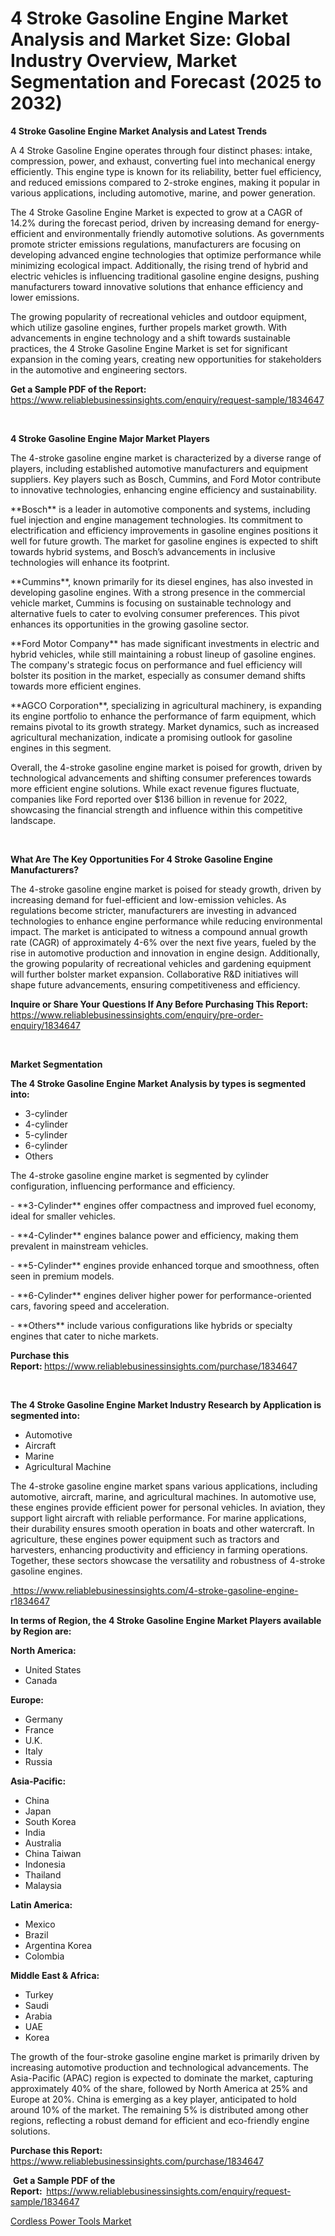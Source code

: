 <p><h1>4 Stroke Gasoline Engine Market Analysis and Market Size: Global Industry Overview, Market Segmentation and Forecast (2025 to 2032)</h1></p><p><strong>4 Stroke Gasoline Engine Market Analysis and Latest Trends</strong></p>
<p><p>A 4 Stroke Gasoline Engine operates through four distinct phases: intake, compression, power, and exhaust, converting fuel into mechanical energy efficiently. This engine type is known for its reliability, better fuel efficiency, and reduced emissions compared to 2-stroke engines, making it popular in various applications, including automotive, marine, and power generation.</p><p>The 4 Stroke Gasoline Engine Market is expected to grow at a CAGR of 14.2% during the forecast period, driven by increasing demand for energy-efficient and environmentally friendly automotive solutions. As governments promote stricter emissions regulations, manufacturers are focusing on developing advanced engine technologies that optimize performance while minimizing ecological impact. Additionally, the rising trend of hybrid and electric vehicles is influencing traditional gasoline engine designs, pushing manufacturers toward innovative solutions that enhance efficiency and lower emissions. </p><p>The growing popularity of recreational vehicles and outdoor equipment, which utilize gasoline engines, further propels market growth. With advancements in engine technology and a shift towards sustainable practices, the 4 Stroke Gasoline Engine Market is set for significant expansion in the coming years, creating new opportunities for stakeholders in the automotive and engineering sectors.</p></p>
<p><strong>Get a Sample PDF of the Report:&nbsp;</strong> <a href="https://www.reliablebusinessinsights.com/enquiry/request-sample/1834647?utm_campaign=2274&utm_medium=2&utm_source=Github&utm_content=ia&utm_term=11042025&utm_id=4-stroke-gasoline-engine">https://www.reliablebusinessinsights.com/enquiry/request-sample/1834647</a></p>
<p>&nbsp;</p>
<p><strong>4 Stroke Gasoline Engine Major Market Players</strong></p>
<p><p>The 4-stroke gasoline engine market is characterized by a diverse range of players, including established automotive manufacturers and equipment suppliers. Key players such as Bosch, Cummins, and Ford Motor contribute to innovative technologies, enhancing engine efficiency and sustainability.</p><p>**Bosch** is a leader in automotive components and systems, including fuel injection and engine management technologies. Its commitment to electrification and efficiency improvements in gasoline engines positions it well for future growth. The market for gasoline engines is expected to shift towards hybrid systems, and Bosch’s advancements in inclusive technologies will enhance its footprint.</p><p>**Cummins**, known primarily for its diesel engines, has also invested in developing gasoline engines. With a strong presence in the commercial vehicle market, Cummins is focusing on sustainable technology and alternative fuels to cater to evolving consumer preferences. This pivot enhances its opportunities in the growing gasoline sector.</p><p>**Ford Motor Company** has made significant investments in electric and hybrid vehicles, while still maintaining a robust lineup of gasoline engines. The company's strategic focus on performance and fuel efficiency will bolster its position in the market, especially as consumer demand shifts towards more efficient engines.</p><p>**AGCO Corporation**, specializing in agricultural machinery, is expanding its engine portfolio to enhance the performance of farm equipment, which remains pivotal to its growth strategy. Market dynamics, such as increased agricultural mechanization, indicate a promising outlook for gasoline engines in this segment.</p><p>Overall, the 4-stroke gasoline engine market is poised for growth, driven by technological advancements and shifting consumer preferences towards more efficient engine solutions. While exact revenue figures fluctuate, companies like Ford reported over $136 billion in revenue for 2022, showcasing the financial strength and influence within this competitive landscape.</p></p>
<p>&nbsp;</p>
<p><strong>What Are The Key Opportunities For 4 Stroke Gasoline Engine Manufacturers?</strong></p>
<p><p>The 4-stroke gasoline engine market is poised for steady growth, driven by increasing demand for fuel-efficient and low-emission vehicles. As regulations become stricter, manufacturers are investing in advanced technologies to enhance engine performance while reducing environmental impact. The market is anticipated to witness a compound annual growth rate (CAGR) of approximately 4-6% over the next five years, fueled by the rise in automotive production and innovation in engine design. Additionally, the growing popularity of recreational vehicles and gardening equipment will further bolster market expansion. Collaborative R&D initiatives will shape future advancements, ensuring competitiveness and efficiency.</p></p>
<p><strong>Inquire or Share Your Questions If Any Before Purchasing This Report:</strong> <a href="https://www.reliablebusinessinsights.com/enquiry/pre-order-enquiry/1834647?utm_campaign=2274&utm_medium=2&utm_source=Github&utm_content=ia&utm_term=11042025&utm_id=4-stroke-gasoline-engine">https://www.reliablebusinessinsights.com/enquiry/pre-order-enquiry/1834647</a></p>
<p>&nbsp;</p>
<p><strong>Market Segmentation</strong></p>
<p><strong>The 4 Stroke Gasoline Engine Market Analysis by types is segmented into:</strong></p>
<p><ul><li>3-cylinder</li><li>4-cylinder</li><li>5-cylinder</li><li>6-cylinder</li><li>Others</li></ul></p>
<p><p>The 4-stroke gasoline engine market is segmented by cylinder configuration, influencing performance and efficiency. </p><p>- **3-Cylinder** engines offer compactness and improved fuel economy, ideal for smaller vehicles.</p><p>- **4-Cylinder** engines balance power and efficiency, making them prevalent in mainstream vehicles.</p><p>- **5-Cylinder** engines provide enhanced torque and smoothness, often seen in premium models.</p><p>- **6-Cylinder** engines deliver higher power for performance-oriented cars, favoring speed and acceleration. </p><p>- **Others** include various configurations like hybrids or specialty engines that cater to niche markets.</p></p>
<p><strong>Purchase this Report:&nbsp;</strong><a href="https://www.reliablebusinessinsights.com/purchase/1834647?utm_campaign=2274&utm_medium=2&utm_source=Github&utm_content=ia&utm_term=11042025&utm_id=4-stroke-gasoline-engine">https://www.reliablebusinessinsights.com/purchase/1834647</a></p>
<p>&nbsp;</p>
<p><strong>The 4 Stroke Gasoline Engine Market Industry Research by Application is segmented into:</strong></p>
<p><ul><li>Automotive</li><li>Aircraft</li><li>Marine</li><li>Agricultural Machine</li></ul></p>
<p><p>The 4-stroke gasoline engine market spans various applications, including automotive, aircraft, marine, and agricultural machines. In automotive use, these engines provide efficient power for personal vehicles. In aviation, they support light aircraft with reliable performance. For marine applications, their durability ensures smooth operation in boats and other watercraft. In agriculture, these engines power equipment such as tractors and harvesters, enhancing productivity and efficiency in farming operations. Together, these sectors showcase the versatility and robustness of 4-stroke gasoline engines.</p></p>
<p><a href="https://www.reliablebusinessinsights.com/4-stroke-gasoline-engine-r1834647?utm_campaign=2274&utm_medium=2&utm_source=Github&utm_content=ia&utm_term=11042025&utm_id=4-stroke-gasoline-engine">&nbsp;https://www.reliablebusinessinsights.com/4-stroke-gasoline-engine-r1834647</a></p>
<p><strong>In terms of Region, the 4 Stroke Gasoline Engine Market Players available by Region are:</strong></p>
<p>
    <p> <strong> North America: </strong>
        <ul>
            <li>United States</li>
            <li>Canada</li>
        </ul>
        </p> 
    <p> <strong> Europe: </strong>
        <ul>
            <li>Germany</li>
            <li>France</li>
            <li>U.K.</li>
            <li>Italy</li>
            <li>Russia</li>
        </ul>
        </p> 
    <p> <strong> Asia-Pacific: </strong>
        <ul>
            <li>China</li>
            <li>Japan</li>
            <li>South Korea</li>
            <li>India</li>
            <li>Australia</li>
            <li>China Taiwan</li>
            <li>Indonesia</li>
            <li>Thailand</li>
            <li>Malaysia</li>
        </ul>
        </p> 
    <p> <strong> Latin America: </strong>
        <ul>
            <li>Mexico</li>
            <li>Brazil</li>
            <li>Argentina Korea</li>
            <li>Colombia</li>
        </ul>
        </p> 
    <p> <strong> Middle East & Africa: </strong>
        <ul>
            <li>Turkey</li>
            <li>Saudi</li>
            <li>Arabia</li>
            <li>UAE</li>
            <li>Korea</li>
        </ul>
    </p>
    </p>
<p><p>The growth of the four-stroke gasoline engine market is primarily driven by increasing automotive production and technological advancements. The Asia-Pacific (APAC) region is expected to dominate the market, capturing approximately 40% of the share, followed by North America at 25% and Europe at 20%. China is emerging as a key player, anticipated to hold around 10% of the market. The remaining 5% is distributed among other regions, reflecting a robust demand for efficient and eco-friendly engine solutions.</p></p>
<p><strong>Purchase this Report: </strong><a href="https://www.reliablebusinessinsights.com/purchase/1834647?utm_campaign=2274&utm_medium=2&utm_source=Github&utm_content=ia&utm_term=11042025&utm_id=4-stroke-gasoline-engine">https://www.reliablebusinessinsights.com/purchase/1834647</a></p>
<p>&nbsp;<strong>Get a Sample PDF of the Report:&nbsp;&nbsp;</strong><a href="https://www.reliablebusinessinsights.com/enquiry/request-sample/1834647?utm_campaign=2274&utm_medium=2&utm_source=Github&utm_content=ia&utm_term=11042025&utm_id=4-stroke-gasoline-engine">https://www.reliablebusinessinsights.com/enquiry/request-sample/1834647</a></p>
<p><strong></strong></p>
<p><p><a href="https://github.com/countpapajwp/Market-Research-Report-List-1/blob/main/cordless-power-tools-market.md?utm_campaign=2274&utm_medium=2&utm_source=Github&utm_content=ia&utm_term=11042025&utm_id=4-stroke-gasoline-engine">Cordless Power Tools Market</a></p></p>